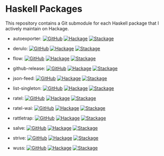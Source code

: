 # Haskell Packages

This repository contains a Git submodule for each Haskell package that
I actively maintain on Hackage.

- autoexporter:
  [![GitHub](https://img.shields.io/github/issues/tfausak/autoexporter)](https://github.com/tfausak/autoexporter)
  [![Hackage](https://img.shields.io/hackage/v/autoexporter)](https://hackage.haskell.org/package/autoexporter)
  [![Stackage](https://www.stackage.org/package/autoexporter/badge/nightly?label=stackage)](https://www.stackage.org/package/autoexporter)

- derulo:
  [![GitHub](https://img.shields.io/github/issues/tfausak/derulo)](https://github.com/tfausak/derulo)
  [![Hackage](https://img.shields.io/hackage/v/derulo)](https://hackage.haskell.org/package/derulo)
  [![Stackage](https://www.stackage.org/package/derulo/badge/nightly?label=stackage)](https://www.stackage.org/package/derulo)

- flow:
  [![GitHub](https://img.shields.io/github/issues/tfausak/flow)](https://github.com/tfausak/flow)
  [![Hackage](https://img.shields.io/hackage/v/flow)](https://hackage.haskell.org/package/flow)
  [![Stackage](https://www.stackage.org/package/flow/badge/nightly?label=stackage)](https://www.stackage.org/package/flow)

- github-release:
  [![GitHub](https://img.shields.io/github/issues/tfausak/github-release)](https://github.com/tfausak/github-release)
  [![Hackage](https://img.shields.io/hackage/v/github-release)](https://hackage.haskell.org/package/github-release)
  [![Stackage](https://www.stackage.org/package/github-release/badge/nightly?label=stackage)](https://www.stackage.org/package/github-release)

- json-feed:
  [![GitHub](https://img.shields.io/github/issues/tfausak/json-feed)](https://github.com/tfausak/json-feed)
  [![Hackage](https://img.shields.io/hackage/v/json-feed)](https://hackage.haskell.org/package/json-feed)
  [![Stackage](https://www.stackage.org/package/json-feed/badge/nightly?label=stackage)](https://www.stackage.org/package/json-feed)

- list-singleton:
  [![GitHub](https://img.shields.io/github/issues/tfausak/list-singleton)](https://github.com/tfausak/list-singleton)
  [![Hackage](https://img.shields.io/hackage/v/list-singleton)](https://hackage.haskell.org/package/list-singleton)
  [![Stackage](https://www.stackage.org/package/list-singleton/badge/nightly?label=stackage)](https://www.stackage.org/package/list-singleton)

- ratel:
  [![GitHub](https://img.shields.io/github/issues/tfausak/ratel)](https://github.com/tfausak/ratel)
  [![Hackage](https://img.shields.io/hackage/v/ratel)](https://hackage.haskell.org/package/ratel)
  [![Stackage](https://www.stackage.org/package/ratel/badge/nightly?label=stackage)](https://www.stackage.org/package/ratel)

- ratel-wai:
  [![GitHub](https://img.shields.io/github/issues/tfausak/ratel-wai)](https://github.com/tfausak/ratel-wai)
  [![Hackage](https://img.shields.io/hackage/v/ratel-wai)](https://hackage.haskell.org/package/ratel-wai)
  [![Stackage](https://www.stackage.org/package/ratel-wai/badge/nightly?label=stackage)](https://www.stackage.org/package/ratel-wai)

- rattletrap:
  [![GitHub](https://img.shields.io/github/issues/tfausak/rattletrap)](https://github.com/tfausak/rattletrap)
  [![Hackage](https://img.shields.io/hackage/v/rattletrap)](https://hackage.haskell.org/package/rattletrap)
  [![Stackage](https://www.stackage.org/package/rattletrap/badge/nightly?label=stackage)](https://www.stackage.org/package/rattletrap)

- salve:
  [![GitHub](https://img.shields.io/github/issues/tfausak/salve)](https://github.com/tfausak/salve)
  [![Hackage](https://img.shields.io/hackage/v/salve)](https://hackage.haskell.org/package/salve)
  [![Stackage](https://www.stackage.org/package/salve/badge/nightly?label=stackage)](https://www.stackage.org/package/salve)

- strive:
  [![GitHub](https://img.shields.io/github/issues/tfausak/strive)](https://github.com/tfausak/strive)
  [![Hackage](https://img.shields.io/hackage/v/strive)](https://hackage.haskell.org/package/strive)
  [![Stackage](https://www.stackage.org/package/strive/badge/nightly?label=stackage)](https://www.stackage.org/package/strive)

- wuss:
  [![GitHub](https://img.shields.io/github/issues/tfausak/wuss)](https://github.com/tfausak/wuss)
  [![Hackage](https://img.shields.io/hackage/v/wuss)](https://hackage.haskell.org/package/wuss)
  [![Stackage](https://www.stackage.org/package/wuss/badge/nightly?label=stackage)](https://www.stackage.org/package/wuss)
